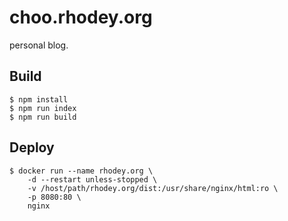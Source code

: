 # choo.rhodey.org
personal blog.

## Build
```
$ npm install
$ npm run index
$ npm run build
```

## Deploy
```
$ docker run --name rhodey.org \
    -d --restart unless-stopped \
    -v /host/path/rhodey.org/dist:/usr/share/nginx/html:ro \
    -p 8080:80 \
    nginx
```
